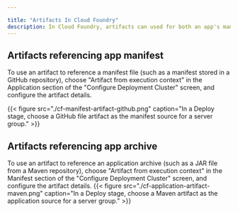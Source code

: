 ```yaml
---

title: "Artifacts In Cloud Foundry"
description: In Cloud Foundry, artifacts can used for both an app's manifest and for the deployment archive (e.g. a JAR file for a Java app). These both can be used in a Deploy stage.
---
```


## Artifacts referencing app manifest

To use an artifact to reference a manifest file (such as a manifest stored in a GitHub repository), choose "Artifact from execution context" in the Application section of the "Configure Deployment Cluster" screen, and configure the artifact details.

{{< figure src="./cf-manifest-artifact-github.png" caption="In a Deploy stage, choose a GitHub file artifact as the manifest source for a server group." >}}

## Artifacts referencing app archive

To use an artifact to reference an application archive (such as a JAR file from a Maven repository), choose "Artifact from execution context" in the Manifest section of the "Configure Deployment Cluster" screen, and configure the artifact details.
{{< figure src="./cf-application-artifact-maven.png" caption="In a Deploy stage, choose a Maven artifact as the application source for a server group." >}}
